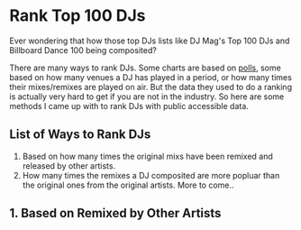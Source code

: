 # Rank Top 100 DJs

Ever wondering that how those top DJs lists like DJ Mag's Top 100 DJs and Billboard Dance 100 being composited? 

There are many ways to rank DJs. Some charts are based on [polls](https://djmag.com/news/top-100-djs-poll-2018-next-50), some based on how many venues a DJ has played in a period, or how many times their mixes/remixes are played on air. But the data they used to do a ranking is actually very hard to get if you are not in the industry. So here are some methods I came up with to rank DJs with public accessible data.

## List of Ways to Rank DJs 
1. Based on how many times the original mixs have been remixed and released by other artists.
2. How many times the remixes a DJ composited are more popluar than the original ones from the original artists.
More to come..


## 1. Based on Remixed by Other Artists
